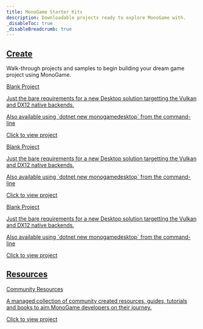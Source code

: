 ```yaml
---
title: MonoGame Starter Kits
description: Downloadable projects ready to explore MonoGame with.
_disableToc: true
_disableBreadcrumb: true
---
```


<section class="container-xxl my-5">
    <h1 id="create-monogame" class="fw-bold"><a href="#create-monogame">Create</a></h1>
    <p>
        Walk-through projects and samples to begin building your dream game project using MonoGame.
    </p>
</section>

<section class="container-xxl mb-5" >
    <div class="row">
        <div class="col-12 col-lg-4 mb-5">
            <div class="mg-card mg-box-shadow h-100">
                <a target="_self"
                    href="/create/index.html"
                    class="mg-no-link">
                    <div class="mg-card-body d-flex flex-column h-100">
                        <div class="mg-card-title"><i class="bi bi-files"></i> Blank Project</div>
                        <p>
                            Just the bare requirements for a new Desktop solution targetting the Vulkan and DX12 native backends.
                            <br/>
                            <p>Also available using `dotnet new monogamedesktop` from the command-line</p>
                        </p>
                        <p class="mt-auto">Click to view project</p>
                    </div>
                </a>
            </div>
        </div>
        <div class="col-12 col-lg-4 mb-5">
            <div class="mg-card mg-box-shadow h-100">
                <a target="_self"
                    href="/create/index.html"
                    class="mg-no-link">
                    <div class="mg-card-body d-flex flex-column h-100">
                        <div class="mg-card-title"><i class="bi bi-files"></i> Blank Project</div>
                        <p>
                            Just the bare requirements for a new Desktop solution targetting the Vulkan and DX12 native backends.
                            <br/>
                            <p>Also available using `dotnet new monogamedesktop` from the command-line</p>
                        </p>
                        <p class="mt-auto">Click to view project</p>
                    </div>
                </a>
            </div>
        </div>
        <div class="col-12 col-lg-4 mb-5">
            <div class="mg-card mg-box-shadow h-100">
                <a target="_self"
                    href="/create/index.html"
                    class="mg-no-link">
                    <div class="mg-card-body d-flex flex-column h-100">
                        <div class="mg-card-title"><i class="bi bi-files"></i> Blank Project</div>
                        <p>
                            Just the bare requirements for a new Desktop solution targetting the Vulkan and DX12 native backends.
                            <br/>
                            <p>Also available using `dotnet new monogamedesktop` from the command-line</p>
                        </p>
                        <p class="mt-auto">Click to view project</p>
                    </div>
                </a>
            </div>
        </div>
    </div>
</section>

<section class="container-xxl my-5">
    <h1 id="resources" class="fw-bold"><a href="#resources">Resources</a></h1>
</section>

<section class="container-xxl mb-5" >
    <div class="row">
        <div class="col-12 col-lg-4 mb-5">
            <div class="mg-card mg-box-shadow h-100">
                <a target="_self"
                    href="https://monogame.net/resources/"
                    class="mg-no-link">
                    <div class="mg-card-body d-flex flex-column h-100">
                        <div class="mg-card-title"><i class="bi bi-files"></i> Community Resources</div>
                        <p>
                            A managed collection of community created resources, guides, tutorials and books to aim MonoGame developers on their journey.
                        </p>
                        <p class="mt-auto">Click to view project</p>
                    </div>
                </a>
            </div>
        </div>
    </div>
</section>
